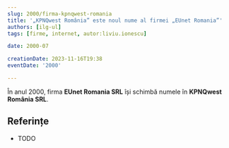 ```yaml
---
slug: 2000/firma-kpnqwest-romania
title: '„KPNQwest România” este noul nume al firmei „EUnet Romania”'
authors: [ilg-ul]
tags: [firme, internet, autor:liviu.ionescu]

date: 2000-07

creationDate: 2023-11-16T19:38
eventDate: '2000'

---
```


În anul 2000, firma **EUnet Romania SRL** își schimbă numele în
**KPNQwest România SRL**.

<!-- truncate -->

## Referințe

- TODO
